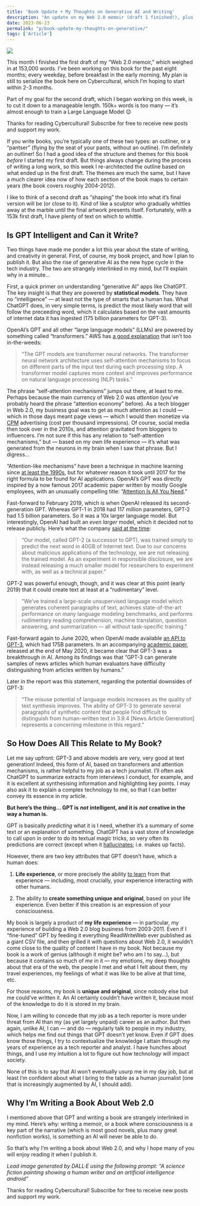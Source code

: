 ```yaml
---
title: 'Book Update + My Thoughts on Generative AI and Writing'
description: "An update on my Web 2.0 memoir (draft 1 finished!), plus thoughts on ChatGPT and its impact on society — especially on writers."
date: 2023-06-23
permalink: "p/book-update-my-thoughts-on-generative/"
tags: ['Article']
---
```

![](/assets/images/4fa6afa2-ed85-4a5a-8a75-46de0e98b1f1_1024x1024.jpg)

This month I finished the first draft of my “Web 2.0 memoir,” which weighed in at 153,000 words. I’ve been working on this book for the past eight months; every weekday, before breakfast in the early morning. My plan is still to serialize the book here on Cybercultural, which I’m hoping to start within 2-3 months.

Part of my goal for the second draft, which I began working on this week, is to cut it down to a manageable length. 150k+ words is too many — it’s almost enough to train a Large Language Model 😉

Thanks for reading Cybercultural! Subscribe for free to receive new posts and support my work.

If you write books, you’re typically one of these two types: an outliner, or a “pantser” (flying by the seat of your pants, without an outline). I’m definitely an outliner! So I had a good idea of the structure and themes for this book _before_ I started my first draft. But things always change during the process of writing a long work, so this week I re-architected the outline based on what ended up in the first draft. The themes are much the same, but I have a much clearer idea now of how each section of the book maps to certain years (the book covers roughly 2004-2012).

I like to think of a second draft as “shaping” the book into what it’s final version will be (or close to it). Kind of like a sculptor who gradually whittles away at the marble until the final artwork presents itself. Fortunately, with a 153k first draft, I have plenty of text on which to whittle.

Is GPT Intelligent and Can it Write?
------------------------------------

Two things have made me ponder a lot this year about the state of writing, and creativity in general. First, of course, my book project, and how I plan to publish it. But also the rise of generative AI as the new hype cycle in the tech industry. The two are strangely interlinked in my mind, but I’ll explain why in a minute…

First, a quick primer on understanding “generative AI” apps like ChatGPT. The key insight is that they are powered by **statistical models**. They have no “intelligence” — at least not the type of smarts that a human has. What ChatGPT does, in very simple terms, is predict the most likely word that will follow the preceeding word, which it calculates based on the vast amounts of internet data it has ingested (175 billion parameters for GPT-3).

OpenAI’s GPT and all other “large language models” (LLMs) are powered by something called “transformers.” AWS has [a good explanation](https://aws.amazon.com/what-is/gpt/) that isn’t too in-the-weeds:

> “The GPT models are transformer neural networks. The transformer neural network architecture uses self-attention mechanisms to focus on different parts of the input text during each processing step. A transformer model captures more context and improves performance on natural language processing (NLP) tasks.”

The phrase “self-attention mechanisms” jumps out there, at least to me. Perhaps because the main currency of Web 2.0 was _attention_ (you’ve probably heard the phrase “attention economy” before). As a tech blogger in Web 2.0, my business goal was to get as much attention as I could — which in those days meant page views — which I would then monetize via [CPM](https://www.investopedia.com/terms/c/cpm.asp) advertising (cost per thousand impressions). Of course, social media then took over in the 2010s, and attention gravitated from bloggers to influencers. I’m not sure if this has any relation to “self-attention mechanisms,” but — based on my own life experience — it’s what was generated from the neurons in my brain when I saw that phrase. But I digress…

“Attention-like mechanisms” have been a technique in machine learning since [at least the 1990s](https://en.wikipedia.org/wiki/Attention_(machine_learning)), but for whatever reason it took until 2017 for the right formula to be found for AI applications. OpenAI’s GPT was directly inspired by a now famous 2017 academic paper written by mostly Google employees, with an unusually compelling title: “[Attention Is All You Need](https://arxiv.org/abs/1706.03762).”

Fast-forward to February 2019, which is when OpenAI released its second-generation GPT. Whereas GPT-1 in 2018 had 117 million parameters, GPT-2 had 1.5 billion parameters. So it was a 10x larger language model. But interestingly, OpenAI had built an _even larger_ model, which it decided not to release publicly. Here’s what the company [said at the time](https://web.archive.org/web/20190214171619/https://blog.openai.com/better-language-models/):

> “Our model, called GPT-2 (a successor to GPT), was trained simply to predict the next word in 40GB of Internet text. Due to our concerns about malicious applications of the technology, we are not releasing the trained model. As an experiment in responsible disclosure, we are instead releasing a much smaller model for researchers to experiment with, as well as a technical paper.”

GPT-2 was powerful enough, though, and it was clear at this point (early 2019) that it could create text at least at a “rudimentary” level.

> “We’ve trained a large-scale unsupervised language model which generates coherent paragraphs of text, achieves state-of-the-art performance on many language modeling benchmarks, and performs rudimentary reading comprehension, machine translation, question answering, and summarization — all without task-specific training.”

Fast-forward again to June 2020, when OpenAI made available [an API to GPT-3](https://web.archive.org/web/20200611150951/https://openai.com/blog/openai-api/), which had 175B parameters. In an accompanying [academic paper](https://arxiv.org/abs/2005.14165), released at the end of May 2020, it became clear that GPT-3 was a breakthrough in AI. Among its findings was that “GPT-3 can generate samples of news articles which human evaluators have difficulty distinguishing from articles written by humans.”

Later in the report was this statement, regarding the potential downsides of GPT-3:

> “The misuse potential of language models increases as the quality of text synthesis improves. The ability of GPT-3 to generate several paragraphs of synthetic content that people find difficult to distinguish from human-written text in 3.9.4 \[News Article Generation\] represents a concerning milestone in this regard.”

So How Does All This Relate to My Book?
---------------------------------------

Let me say upfront: GPT-3 and above models are very, very good at text generation! Indeed, this form of AI, based on transformers and attention mechanisms, is rather helpful to my job as a tech journalist. I’ll often ask ChatGPT to summarize extracts from interviews I conduct, for example, and it is excellent at synthesising information and highlighting key points. I may also ask it to explain a complex technology to me, so that I can better convey its essence in my article.

**But here’s the thing… GPT is** _**not**_ **intelligent, and it is** _**not**_ **creative in the way a human is.**

GPT is basically _predicting_ what it is I need, whether it’s a summary of some text or an explanation of something. ChatGPT has a vast store of knowledge to call upon in order to do its textual magic tricks, so very often its predictions are correct (except when it [hallucinates](https://en.wikipedia.org/wiki/Hallucination_(artificial_intelligence)); i.e. makes up facts).

However, there are two key attributes that GPT doesn’t have, which a human does:

1.  **Life experience**, or more precisely the ability [to learn](https://www.britannica.com/science/human-intelligence-psychology) from that experience — including, most crucially, your experience interacting with other humans.
    
2.  The ability to **create something unique and original**, based on your life experience. Even better if this creation is an expression of your consciousness.
    

My book is largely a product of **my life experience** — in particular, my experience of building a Web 2.0 blog business from 2003-2011. Even if I “fine-tuned” GPT by feeding it everything ReadWriteWeb ever published as a giant CSV file, and then grilled it with questions about Web 2.0, it wouldn’t come close to the quality of content I have in my book. Not because my book is a work of genius (although it might be? who am I to say…), but because it contains so much of _me_ in it — my emotions, my deep thoughts about that era of the web, the people I met and what I felt about them, my travel experiences, my feelings of what it was like to be alive at that time, etc.

For those reasons, my book is **unique and original**, since nobody else but me could’ve written it. An AI certainly couldn’t have written it, because most of the knowledge to do it is stored in my brain.

Now, I am willing to concede that my job as a tech reporter is more under threat from AI than my (as yet largely unpaid) career as an author. But then again, unlike AI, I can — and do — regularly talk to people in my industry, which helps me find out things that GPT doesn’t yet know. Even if GPT does know those things, I try to contextualize the knowledge I attain through my years of experience as a tech reporter and analyst. I have hunches about things, and I use my intuition a lot to figure out how technology will impact society.

None of this is to say that AI won’t eventually usurp me in my day job, but at least I’m confident about what I bring to the table as a human journalist (one that is increasingly augmented by AI, I should add).

Why I’m Writing a Book About Web 2.0
------------------------------------

I mentioned above that GPT and writing a book are strangely interlinked in my mind. Here’s why: writing a memoir, or a book where consciousness is a key part of the narrative (which is most good novels, plus many great nonfiction works), is something an AI will never be able to do.

So that’s why I’m writing a book about Web 2.0, and why I hope many of you will enjoy reading it when I publish it.

_Lead image generated by DALL·E using the following prompt: “A science fiction painting showing a human writer and an artificial intelligence android”_

Thanks for reading Cybercultural! Subscribe for free to receive new posts and support my work.